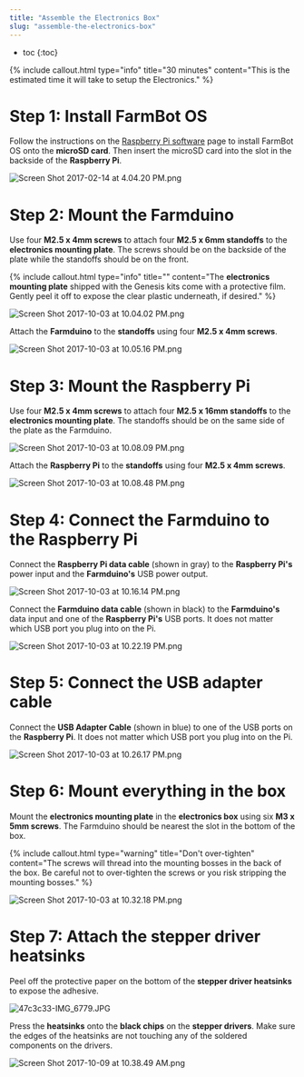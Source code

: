 ```yaml
---
title: "Assemble the Electronics Box"
slug: "assemble-the-electronics-box"
---
```


* toc
{:toc}


{%
include callout.html
type="info"
title="30 minutes"
content="This is the estimated time it will take to setup the Electronics."
%}

# Step 1: Install FarmBot OS
Follow the instructions on the [Raspberry Pi software](https://software.farm.bot) page to install FarmBot OS onto the **microSD card**. Then insert the microSD card into the slot in the backside of the **Raspberry Pi**.

![Screen Shot 2017-02-14 at 4.04.20 PM.png](Screen_Shot_2017-02-14_at_4.04.20_PM.png)

# Step 2: Mount the Farmduino
Use four **M2.5 x 4mm screws** to attach four **M2.5 x 6mm standoffs** to the **electronics mounting plate**. The screws should be on the backside of the plate while the standoffs should be on the front.

{%
include callout.html
type="info"
title=""
content="The **electronics mounting plate** shipped with the Genesis kits come with a protective film. Gently peel it off to expose the clear plastic underneath, if desired."
%}



![Screen Shot 2017-10-03 at 10.04.02 PM.png](Screen_Shot_2017-10-03_at_10.04.02_PM.png)

Attach the **Farmduino** to the **standoffs** using four **M2.5 x 4mm screws**.

![Screen Shot 2017-10-03 at 10.05.16 PM.png](Screen_Shot_2017-10-03_at_10.05.16_PM.png)

# Step 3: Mount the Raspberry Pi
Use four **M2.5 x 4mm screws** to attach four **M2.5 x 16mm standoffs** to the **electronics mounting plate**. The standoffs should be on the same side of the plate as the Farmduino.

![Screen Shot 2017-10-03 at 10.08.09 PM.png](Screen_Shot_2017-10-03_at_10.08.09_PM.png)

Attach the **Raspberry Pi** to the **standoffs** using four **M2.5 x 4mm screws**.

![Screen Shot 2017-10-03 at 10.08.48 PM.png](Screen_Shot_2017-10-03_at_10.08.48_PM.png)

# Step 4: Connect the Farmduino to the Raspberry Pi
Connect the **Raspberry Pi data cable** (shown in gray) to the **Raspberry Pi's** power input and the **Farmduino's** USB power output.

![Screen Shot 2017-10-03 at 10.16.14 PM.png](Screen_Shot_2017-10-03_at_10.16.14_PM.png)

Connect the **Farmduino data cable** (shown in black) to the **Farmduino's** data input and one of the **Raspberry Pi's** USB ports. It does not matter which USB port you plug into on the Pi.

![Screen Shot 2017-10-03 at 10.22.19 PM.png](Screen_Shot_2017-10-03_at_10.22.19_PM.png)

# Step 5: Connect the USB adapter cable
Connect the **USB Adapter Cable** (shown in blue) to one of the USB ports on the **Raspberry Pi**. It does not matter which USB port you plug into on the Pi.

![Screen Shot 2017-10-03 at 10.26.17 PM.png](Screen_Shot_2017-10-03_at_10.26.17_PM.png)

# Step 6: Mount everything in the box
Mount the **electronics mounting plate** in the **electronics box** using six **M3 x 5mm screws**. The Farmduino should be nearest the slot in the bottom of the box.

{%
include callout.html
type="warning"
title="Don't over-tighten"
content="The screws will thread into the mounting bosses in the back of the box. Be careful not to over-tighten the screws or you risk stripping the mounting bosses."
%}



![Screen Shot 2017-10-03 at 10.32.18 PM.png](Screen_Shot_2017-10-03_at_10.32.18_PM.png)

# Step 7: Attach the stepper driver heatsinks
Peel off the protective paper on the bottom of the **stepper driver heatsinks** to expose the adhesive.

![47c3c33-IMG_6779.JPG](IMG_6779.JPG)

Press the **heatsinks** onto the **black chips** on the **stepper drivers**. Make sure the edges of the heatsinks are not touching any of the soldered components on the drivers.

![Screen Shot 2017-10-09 at 10.38.49 AM.png](Screen_Shot_2017-10-09_at_10.38.49_AM.png)

